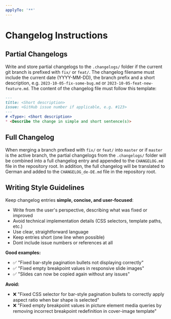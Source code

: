 ```yaml
---
applyTo: '**'
---
```

# Changelog Instructions

## Partial Changelogs
Write and store partial changelogs to the `.changelogs/` folder if the current git branch is prefixed with `fix/` or `feat/`.
The changelog filename must include the current date (YYYY-MM-DD), the branch prefix and a short description, e.g. `2023-10-05-fix-some-bug.md` or `2023-10-05-feat-new-feature.md`.
The content of the changelog file must follow this template:

```markdown
--- 
title: <Short description>
issue: <GitHub issue number if applicable, e.g. #123>
---
# <Type>: <Short description>
* <Describe the change in simple and short sentence(s)>
```

## Full Changelog
When merging a branch prefixed with `fix/` or `feat/` into `master` or if `master` is the active branch, the partial changelogs from the `.changelogs/` folder will be combined into a full changelog entry and appended to the `CHANGELOG.md` file in the repository root.
In addition, the full changelog will be translated to German and added to the `CHANGELOG_de-DE.md` file in the repository root.

## Writing Style Guidelines
Keep changelog entries **simple, concise, and user-focused**:
- Write from the user's perspective, describing what was fixed or improved
- Avoid technical implementation details (CSS selectors, template paths, etc.)
- Use clear, straightforward language
- Keep entries short (one line when possible)
- Dont include issue numbers or references at all

**Good examples:**
- ✅ "Fixed bar-style pagination bullets not displaying correctly"
- ✅ "Fixed empty breakpoint values in responsive slide images"
- ✅ "Slides can now be copied again without any issues"

**Avoid:**
- ❌ "Fixed CSS selector for bar-style pagination bullets to correctly apply aspect ratio when bar shape is selected"
- ❌ "Fixed empty breakpoint values in picture element media queries by removing incorrect breakpoint redefinition in cover-image template"